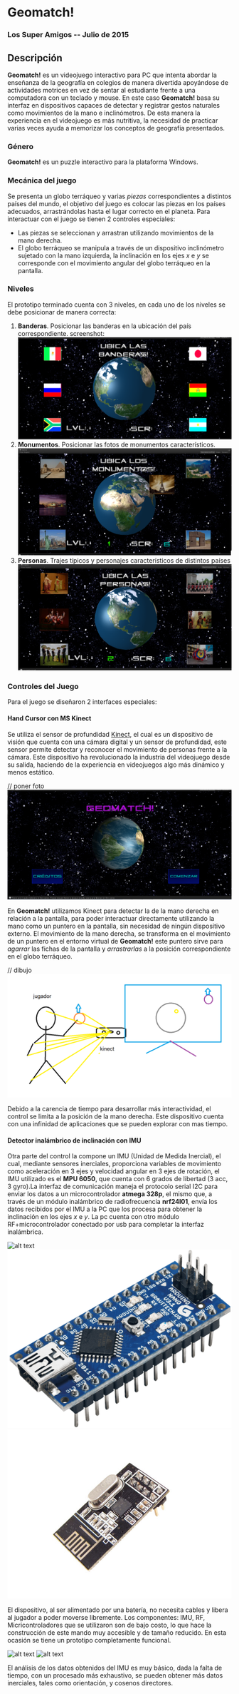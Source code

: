 # Geomatch!
### **Los Super Amigos** -- Julio de 2015

## Descripción
**Geomatch!** es un videojuego interactivo para PC que intenta abordar la enseñanza de la geografía en 
colegios de manera divertida apoyándose de actividades motrices en vez de sentar al estudiante frente a una computadora
con un teclado y mouse. En este caso **Geomatch!** basa su interfaz en dispositivos capaces de detectar y registrar
gestos naturales como movimientos de la mano e inclinómetros. De esta manera la experiencia en el videojuego es más
nutritiva, la necesidad de practicar varias veces ayuda a memorizar los conceptos de geografía presentados.

### Género
**Geomatch!** es un puzzle interactivo para la plataforma Windows.

### Mecánica del juego
Se presenta un globo terráqueo y varias *piezas* correspondientes a distintos países del mundo, el objetivo del juego es
colocar las piezas en los países adecuados, arrastrándolas hasta el lugar correcto en el planeta.
Para interactuar con el juego se tienen 2 controles especiales: 
 * Las piezas se seleccionan y arrastran utilizando movimientos de la mano derecha.
 * El globo terráqueo se manipula a través de un dispositivo inclinómetro sujetado con la mano izquierda, 
    la inclinación en los ejes *x* e *y* se corresponde con el movimiento angular del globo terráqueo en la pantalla.

### Niveles
El prototipo terminado cuenta con 3 niveles, en cada uno de los niveles se debe posicionar de manera correcta:

1. **Banderas**. Posicionar las banderas en la ubicación del país correspondiente.
 screenshot: 
![alt text][Nivel 1]
2. **Monumentos**. Posicionar las fotos de monumentos característicos.
![alt text][Nivel 2]
3. **Personas**. Trajes típicos y personajes característicos de  distintos países
![alt text][Nivel 3]

### Controles del Juego
Para el juego se diseñaron 2 interfaces especiales:

#### Hand Cursor con MS Kinect
Se utiliza el sensor de profundidad [Kinect](https://www.microsoft.com/en-us/download/details.aspx?id=40278 "Kinect"), el cual es un dispositivo de visión que cuenta con una cámara digital y un sensor de profundidad, este sensor permite detectar y reconocer el movimiento de personas frente a la cámara. Este dispositivo ha revolucionado la industria del videojuego desde su salida, haciendo de la experiencia en videojuegos algo más dinámico y menos estático.

// poner foto
![alt text][kinect]

En **Geomatch!** utilizamos Kinect para detectar la de la mano derecha en relación a la pantalla, para poder interactuar directamente utilizando la mano como un puntero en la pantalla, sin necesidad de ningún dispositivo externo. El movimiento de la mano derecha, se transforma en el movimiento de un puntero en el entorno virtual de **Geomatch!** este puntero sirve para *agarrar* las fichas de la pantalla y *arrastrarlas* a la posición correspondiente en el globo terráqueo.

// dibujo
![alt text][diagrama kinect]

Debido a la carencia de tiempo para desarrollar más interactividad, el control se limita a la posición de la mano derecha. Este dispositivo cuenta con una infinidad de aplicaciones que se pueden explorar con mas tiempo.

#### Detector inalámbrico de inclinación con IMU
Otra parte del control la compone un IMU (Unidad de Medida Inercial), el cual, mediante sensores inerciales, proporciona variables de movimiento como aceleración en 3 ejes y velocidad angular en 3 ejes de rotación, el IMU utilizado es el **MPU 6050**, que cuenta con 6 grados de libertad (3 acc, 3 gyro).La interfaz de comunicación maneja el protocolo serial I2C para enviar los datos a un microcontrolador **atmega 328p**, el mismo que, a través de un módulo inalámbrico de radiofrecuencia **nrf24l01**, envía los datos recibidos por el IMU a la PC que los procesa para obtener la inclinación en los ejes *x* e *y*. La pc cuenta con otro módulo RF+microcontrolador conectado por usb para completar la interfaz inalámbrica.

![alt text][mpu]
![alt text][arduino nano]
![alt text][nrf4l01]

El dispositivo, al ser alimentado por una batería, no necesita cables y libera al jugador a poder moverse libremente. Los componentes: IMU, RF, Micricontroladores que se utilizaron son de bajo costo, lo que hace la construcción de este mando muy accesible y de tamaño reducido. En esta ocasión se tiene un prototipo completamente funcional.

![alt text][foto mando]
![alt text][foto pc]

El análisis de los datos obtenidos del IMU es muy básico, dada la falta de tiempo, con un procesado más exhaustivo, se pueden obtener más datos inerciales, tales como orientación, y cosenos directores. 


[Nivel 1]: https://github.com/tabris2015/geomatch/blob/master/unity/imagen/nivel%201.png "Nivel 1"
[Nivel 2]: https://github.com/tabris2015/geomatch/blob/master/unity/imagen/nivel%202.png "Nivel 2"
[Nivel 3]: https://github.com/tabris2015/geomatch/blob/master/unity/imagen/nivel%203.png "Nivel 3"
[menu]: https://github.com/tabris2015/geomatch/blob/master/unity/imagen/menu_inicial.png "Menu"
[kinect]: https://github.com/tabris2015/geomatch/blob/master/unity/imagen/menu_inicial.png "kinect"
[diagrama kinect]: https://github.com/tabris2015/geomatch/blob/master/unity/imagen/diagrama_kinect.png "diagrama kinect"
[mpu]: https://github.com/tabris2015/geomatch/blob/master/unity/imagen/mpu.png "mpu"
[arduino nano]: https://github.com/tabris2015/geomatch/blob/master/unity/imagen/nano.png "arduino nano"
[nrf4l01]: https://github.com/tabris2015/geomatch/blob/master/unity/imagen/rf.jpg "nrf4l01"


[foto mando]: https://github.com/tabris2015/geomatch/blob/master/unity/imagen/foto_mando.png "foto mando"
[foto pc]: https://github.com/tabris2015/geomatch/blob/master/unity/imagen/foto_pc.png "foto pc"
